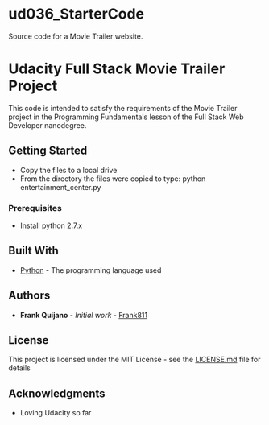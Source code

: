# ud036_StarterCode
Source code for a Movie Trailer website.

# Udacity Full Stack Movie Trailer Project

This code is intended to satisfy the requirements of the Movie Trailer project in the Programming Fundamentals lesson of the Full Stack Web Developer nanodegree.

## Getting Started

* Copy the files to a local drive
* From the directory the files were copied to type: python entertainment_center.py

### Prerequisites

* Install python 2.7.x

## Built With

* [Python](http://python.org/) - The programming language used

## Authors

* **Frank Quijano** - *Initial work* - [Frank811](https://github.com/Frank811)

## License

This project is licensed under the MIT License - see the [LICENSE.md](LICENSE.md) file for details

## Acknowledgments

* Loving Udacity so far
